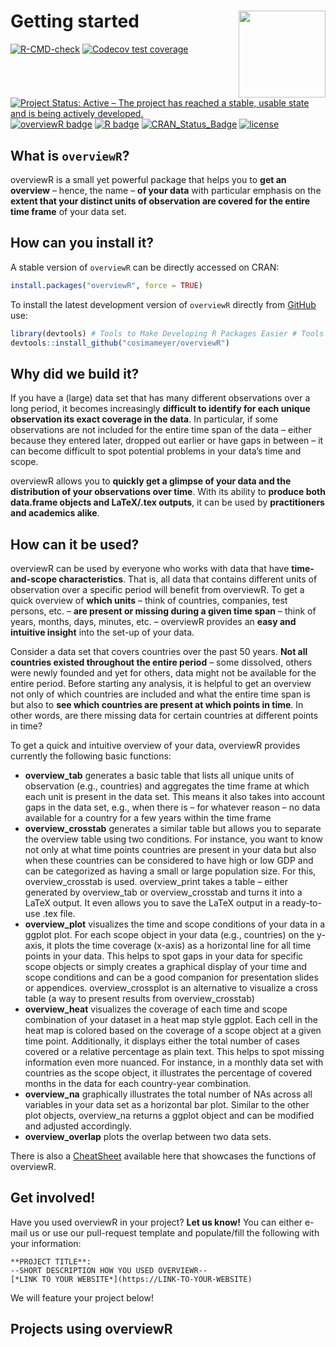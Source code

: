 # Getting started <img src='man/figures/logo.png' align="right" height="139"/>

<!-- badges: start -->

[![R-CMD-check](https://github.com/cosimameyer/overviewR/workflows/R-CMD-check/badge.svg)](https://github.com/cosimameyer/overviewR/actions)
[![Codecov test
coverage](https://codecov.io/gh/cosimameyer/overviewR/branch/master/graph/badge.svg)](https://codecov.io/gh/cosimameyer/overviewR?branch=master)
[![Project Status: Active – The project has reached a stable, usable
state and is being actively
developed.](https://www.repostatus.org/badges/latest/active.svg)](https://www.repostatus.org/#active)
[![overviewR
badge](https://img.shields.io/badge/overviewR-ready%20to%20use-brightgreen)](https://github.com/cosimameyer/overviewR)
[![R
badge](https://img.shields.io/badge/Build%20with-♥%20and%20R-blue)](https://github.com/cosimameyer/overviewR)
[![CRAN\_Status\_Badge](https://www.r-pkg.org/badges/version/overviewR)](https://cran.r-project.org/package=overviewR)
[![license](https://img.shields.io/badge/license-GPL--3-blue.svg)](https://www.gnu.org/licenses/gpl-3.0.en.html)
<!-- [![Rdoc](https://www.rdocumentation.org/badges/version/overviewR)](https://www.rdocumentation.org/packages/overviewR) -->
<!-- [![metacran downloads](https://cranlogs.r-pkg.org/badges/overviewR)](https://cran.r-project.org/package=overviewR) -->
<!-- [![cran checks](https://cranchecks.info/badges/summary/overviewR)](https://cran.r-project.org/web/checks/check_results_overviewR.html) -->
<!-- [![](https://cranlogs.r-pkg.org/badges/version/overviewR)](https://www.r-pkg.org/badges/version/overviewR) -->
<!-- [![License: GPL v3](https://img.shields.io/badge/License-GPLv3-blue.svg)](https://www.gnu.org/licenses/gpl-3.0) -->
<!-- [![Last-changedate](https://img.shields.io/badge/last%20change-2021--06--04-green.svg)](/commits/master) -->
<!-- badges: end -->


## <i class="far fa-lightbulb"></i> What is `overviewR`?

overviewR is a small yet powerful package that helps you to **get an overview** – hence, the name – **of your data** with particular emphasis on the **extent that your distinct units of observation are covered for the entire time frame** of your data set.


## <i class="far fa-download"></i> How can you install it?


A stable version of `overviewR` can be directly accessed on CRAN:

``` r
install.packages("overviewR", force = TRUE)
```

To install the latest development version of `overviewR` directly from
[GitHub](https://github.com/cosimameyer/overviewR) use:

``` r
library(devtools) # Tools to Make Developing R Packages Easier # Tools to Make Developing R Packages Easier
devtools::install_github("cosimameyer/overviewR")
```


## </a><i class="fas fa-table"></i> Why did we build it?

If you have a (large) data set that has many different observations over a long period, it becomes increasingly **difficult to identify for each unique observation its exact coverage in the data**. In particular, if some observations are not included for the entire time span of the data – either because they entered later, dropped out earlier or have gaps in between – it can become difficult to spot potential problems in your data’s time and scope.

overviewR allows you to **quickly get a glimpse of your data and the distribution of your observations over time**. With its ability to **produce both data.frame objects and LaTeX/.tex outputs**, it can be used by **practitioners and academics alike**.

## <i class="fas fa-code"></i> How can it be used?

overviewR can be used by everyone who works with data that have **time-and-scope characteristics**. That is, all data that contains different units of observation over a specific period will benefit from overviewR. To get a quick overview of **which units** – think of countries, companies, test persons, etc. – **are present or missing during a given time span** – think of years, months, days, minutes, etc. – overviewR provides an **easy and intuitive insight** into the set-up of your data.

Consider a data set that covers countries over the past 50 years. **Not all countries existed throughout the entire period** – some dissolved, others were newly founded and yet for others, data might not be available for the entire period. Before starting any analysis, it is helpful to get an overview not only of which countries are included and what the entire time span is but also to **see which countries are present at which points in time**. In other words, are there missing data for certain countries at different points in time?

To get a quick and intuitive overview of your data, overviewR provides currently the following basic functions:

- **overview_tab** generates a basic table that lists all unique units of observation (e.g., countries) and aggregates the time frame at which each unit is present in the data set. This means it also takes into account gaps in the data set, e.g., when there is – for whatever reason – no data available for a country for a few years within the time frame
- **overview_crosstab** generates a similar table but allows you to separate the overview table using two conditions. For instance, you want to know not only at what time points countries are present in your data but also when these countries can be considered to have high or low GDP and can be categorized as having a small or large population size. For this, overview_crosstab is used.
overview_print takes a table – either generated by overview_tab or overview_crosstab and turns it into a LaTeX output. It even allows you to save the LaTeX output in a ready-to-use .tex file.
- **overview_plot** visualizes the time and scope conditions of your data in a ggplot plot. For each scope object in your data (e.g., countries) on the y-axis, it plots the time coverage (x-axis) as a horizontal line for all time points in your data. This helps to spot gaps in your data for specific scope objects or simply creates a graphical display of your time and scope conditions and can be a good companion for presentation slides or appendices.
overview_crossplot is an alternative to visualize a cross table (a way to present results from overview_crosstab)
- **overview_heat** visualizes the coverage of each time and scope combination of your dataset in a heat map style ggplot. Each cell in the heat map is colored based on the coverage of a scope object at a given time point. Additionally, it displays either the total number of cases covered or a relative percentage as plain text. This helps to spot missing information even more nuanced. For instance, in a monthly data set with countries as the scope object, it illustrates the percentage of covered months in the data for each country-year combination.
- **overview_na** graphically illustrates the total number of NAs across all variables in your data set as a horizontal bar plot. Similar to the other plot objects, overview_na returns a ggplot object and can be modified and adjusted accordingly.
- **overview_overlap** plots the overlap between two data sets.

There is also a [CheatSheet](https://github.com/rstudio/cheatsheets/raw/master/overviewR.pdf) available here that showcases the functions of overviewR.


## <i class="fas fa-people-carry"></i> Get involved!

Have you used overviewR in your project? **Let us know!** You can either e-mail us or use our pull-request template and populate/fill the following with your information:

```
**PROJECT TITLE**:
--SHORT DESCRIPTION HOW YOU USED OVERVIEWR--
[*LINK TO YOUR WEBSITE*](https://LINK-TO-YOUR-WEBSITE)
```

We will feature your project below!

## <i class="fas fa-medal"></i> Projects using overviewR



